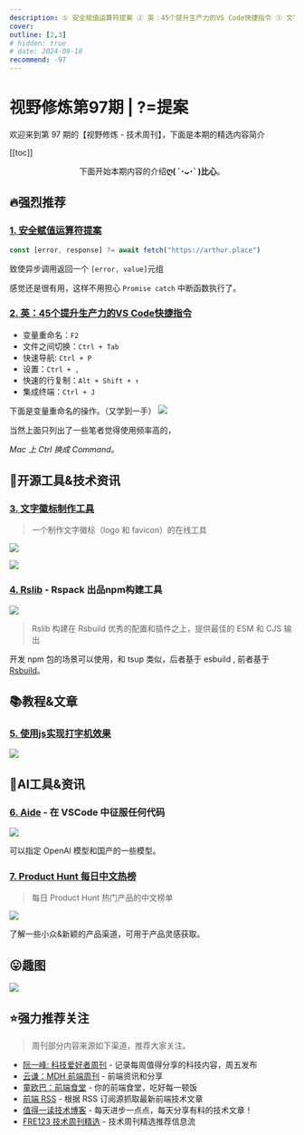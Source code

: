 ```yaml
---
description: ① 安全赋值运算符提案 ② 英：45个提升生产力的VS Code快捷指令 ③ 文字徽标制作工具 ④ Rslib -  ⑤ 使用js实现打字机效果 ⑥ Aide - 在 VSCode 中征服任何代码 ⑦ Product Hunt 每日中文热榜
cover:
outline: [2,3]
# hidden: true
# date: 2024-08-18
recommend: -97
---
```


# 视野修炼第97期 | ?=提案

欢迎来到第 97 期的【视野修炼 - 技术周刊】，下面是本期的精选内容简介

[[toc]]

<center>

下面开始本期内容的介绍**ღ( ´･ᴗ･` )比心**。

</center>

## 🔥强烈推荐
### [1. 安全赋值运算符提案](https://github.com/arthurfiorette/proposal-safe-assignment-operator)
```js
const [error, response] ?= await fetch("https://arthur.place")
```
致使异步调用返回一个 `[error, value]`元组

感觉还是很有用，这样不用担心 `Promise catch` 中断函数执行了。

### [2. 英：45个提升生产力的VS Code快捷指令](https://www.sitepoint.com/visual-studio-code-keyboard-shortcuts/)
* 变量重命名：`F2`
* 文件之间切换：`Ctrl + Tab`
* 快速导航: `Ctrl + P`
* 设置：`Ctrl + ,`
* 快速的行复制：`Alt + Shift + ↑`
* 集成终端：`Ctrl + J`

下面是变量重命名的操作。（又学到一手）
![](https://cdn.upyun.sugarat.top/mdImg/sugar/e7533a718cbe16c382ae1c219dabd6fc)

当然上面只列出了一些笔者觉得使用频率高的，

*Mac 上 Ctrl 换成 Command。*
## 🔧开源工具&技术资讯

### [3. 文字徽标制作工具](https://www.logo.surf)
>一个制作文字徽标（logo 和 favicon）的在线工具

![](https://cdn.upyun.sugarat.top/mdImg/sugar/93f590a754497e862fa550d019795c31)

![](https://cdn.upyun.sugarat.top/mdImg/sugar/3fc3e5446c2c964dad77025407e1b03d)
### [4. Rslib](https://github.com/web-infra-dev/rslib) - Rspack 出品npm构建工具

![](https://cdn.upyun.sugarat.top/mdImg/sugar/6c6a1e23cc04164bba6129f7e0fc67fd)

>Rslib 构建在 Rsbuild 优秀的配置和插件之上，提供最佳的 ESM 和 CJS 输出

开发 npm 包的场景可以使用，和 tsup 类似，后者基于 esbuild , 前者基于 [Rsbuild](https://rsbuild.dev/)。

## 📚教程&文章
### [5. 使用js实现打字机效果](https://webdesign.tutsplus.com/how-to-create-an-auto-text-typing-effect-with-vanilla-javascript--cms-108795t)

![](https://cdn.upyun.sugarat.top/mdImg/sugar/18e458c38b0ebae48bec725bd7a6e055)

## 🤖AI工具&资讯
### [6. Aide](https://aide.nicepkg.cn/zh/) - 在 VSCode 中征服任何代码
![](https://cdn.upyun.sugarat.top/mdImg/sugar/e36107dca58e60fc98ead74fb8ee0cc3)

可以指定 OpenAI 模型和国产的一些模型。

### [7. Product Hunt 每日中文热榜](https://decohack.com/category/producthunt/)
>每日 Product Hunt 热门产品的中文榜单

![](https://cdn.upyun.sugarat.top/mdImg/sugar/8785bc6ce711520a0d93e5907d6291e8)

了解一些小众&新颖的产品渠道，可用于产品灵感获取。


## 😛趣图
![](https://cdn.upyun.sugarat.top/mdImg/sugar/19813587a6451837bea844f0c32c2e60)

## ⭐️强力推荐关注

> 周刊部分内容来源如下渠道，推荐大家关注。

- [阮一峰: 科技爱好者周刊](https://www.ruanyifeng.com/blog/archives.html) - 记录每周值得分享的科技内容，周五发布
- [云谦：MDH 前端周刊](https://sorrycc.com/mdh/) - 前端资讯和分享
- [童欧巴：前端食堂](https://github.com/Geekhyt/weekly) - 你的前端食堂，吃好每一顿饭
- [前端 RSS](https://fed.chanceyu.com/) - 根据 RSS 订阅源抓取最新前端技术文章
- [值得一读技术博客](https://daily-blog.chlinlearn.top/) - 每天进步一点点，每天分享有料的技术文章！
- [FRE123 技术周刊精选](https://www.fre321.com/weekly) - 技术周刊精选推荐信息流
